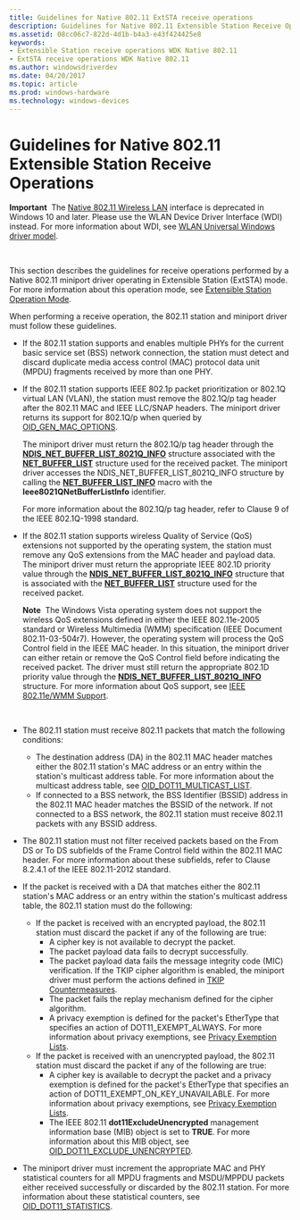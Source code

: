 ```yaml
---
title: Guidelines for Native 802.11 ExtSTA receive operations
description: Guidelines for Native 802.11 Extensible Station Receive Operations
ms.assetid: 08cc06c7-822d-4d1b-b4a3-e43f424425e8
keywords:
- Extensible Station receive operations WDK Native 802.11
- ExtSTA receive operations WDK Native 802.11
ms.author: windowsdriverdev
ms.date: 04/20/2017
ms.topic: article
ms.prod: windows-hardware
ms.technology: windows-devices
---
```


# Guidelines for Native 802.11 Extensible Station Receive Operations


**Important**  The [Native 802.11 Wireless LAN](native-802-11-wireless-lan4.md) interface is deprecated in Windows 10 and later. Please use the WLAN Device Driver Interface (WDI) instead. For more information about WDI, see [WLAN Universal Windows driver model](wifi-universal-driver-model.md).

 

This section describes the guidelines for receive operations performed by a Native 802.11 miniport driver operating in Extensible Station (ExtSTA) mode. For more information about this operation mode, see [Extensible Station Operation Mode](extensible-station-operation-mode.md).

When performing a receive operation, the 802.11 station and miniport driver must follow these guidelines.

-   If the 802.11 station supports and enables multiple PHYs for the current basic service set (BSS) network connection, the station must detect and discard duplicate media access control (MAC) protocol data unit (MPDU) fragments received by more than one PHY.

-   If the 802.11 station supports IEEE 802.1p packet prioritization or 802.1Q virtual LAN (VLAN), the station must remove the 802.1Q/p tag header after the 802.11 MAC and IEEE LLC/SNAP headers. The miniport driver returns its support for 802.1Q/p when queried by [OID\_GEN\_MAC\_OPTIONS](https://msdn.microsoft.com/library/windows/hardware/ff569597).

    The miniport driver must return the 802.1Q/p tag header through the [**NDIS\_NET\_BUFFER\_LIST\_8021Q\_INFO**](https://msdn.microsoft.com/library/windows/hardware/ff566565) structure associated with the [**NET\_BUFFER\_LIST**](https://msdn.microsoft.com/library/windows/hardware/ff568388) structure used for the received packet. The miniport driver accesses the NDIS\_NET\_BUFFER\_LIST\_8021Q\_INFO structure by calling the [**NET\_BUFFER\_LIST\_INFO**](https://msdn.microsoft.com/library/windows/hardware/ff568401) macro with the **Ieee8021QNetBufferListInfo** identifier.

    For more information about the 802.1Q/p tag header, refer to Clause 9 of the IEEE 802.1Q-1998 standard.

-   If the 802.11 station supports wireless Quality of Service (QoS) extensions not supported by the operating system, the station must remove any QoS extensions from the MAC header and payload data. The miniport driver must return the appropriate IEEE 802.1D priority value through the [**NDIS\_NET\_BUFFER\_LIST\_8021Q\_INFO**](https://msdn.microsoft.com/library/windows/hardware/ff566565) structure that is associated with the [**NET\_BUFFER\_LIST**](https://msdn.microsoft.com/library/windows/hardware/ff568388) structure used for the received packet.

    **Note**  The Windows Vista operating system does not support the wireless QoS extensions defined in either the IEEE 802.11e-2005 standard or Wireless Multimedia (WMM) specification (IEEE Document 802.11-03-504r7). However, the operating system will process the QoS Control field in the IEEE MAC header. In this situation, the miniport driver can either retain or remove the QoS Control field before indicating the received packet. The driver must still return the appropriate 802.1D priority value through the [**NDIS\_NET\_BUFFER\_LIST\_8021Q\_INFO**](https://msdn.microsoft.com/library/windows/hardware/ff566565) structure. For more information about QoS support, see [IEEE 802.11e/WMM Support](ieee-802-11e-wmm-support.md).

     

-   The 802.11 station must receive 802.11 packets that match the following conditions:
    -   The destination address (DA) in the 802.11 MAC header matches either the 802.11 station's MAC address or an entry within the station's multicast address table. For more information about the multicast address table, see [OID\_DOT11\_MULTICAST\_LIST](https://msdn.microsoft.com/library/windows/hardware/ff569388).
    -   If connected to a BSS network, the BSS Identifier (BSSID) address in the 802.11 MAC header matches the BSSID of the network. If not connected to a BSS network, the 802.11 station must receive 802.11 packets with any BSSID address.
-   The 802.11 station must not filter received packets based on the From DS or To DS subfields of the Frame Control field within the 802.11 MAC header. For more information about these subfields, refer to Clause 8.2.4.1 of the IEEE 802.11-2012 standard.

-   If the packet is received with a DA that matches either the 802.11 station's MAC address or an entry within the station's multicast address table, the 802.11 station must do the following:
    -   If the packet is received with an encrypted payload, the 802.11 station must discard the packet if any of the following are true:
        -   A cipher key is not available to decrypt the packet.
        -   The packet payload data fails to decrypt successfully.
        -   The packet payload data fails the message integrity code (MIC) verification. If the TKIP cipher algorithm is enabled, the miniport driver must perform the actions defined in [TKIP Countermeasures](tkip-countermeasures.md).
        -   The packet fails the replay mechanism defined for the cipher algorithm.
        -   A privacy exemption is defined for the packet's EtherType that specifies an action of DOT11\_EXEMPT\_ALWAYS. For more information about privacy exemptions, see [Privacy Exemption Lists](privacy-exemption-lists.md).
    -   If the packet is received with an unencrypted payload, the 802.11 station must discard the packet if any of the following are true:
        -   A cipher key is available to decrypt the packet and a privacy exemption is defined for the packet's EtherType that specifies an action of DOT11\_EXEMPT\_ON\_KEY\_UNAVAILABLE. For more information about privacy exemptions, see [Privacy Exemption Lists](privacy-exemption-lists.md).
        -   The IEEE 802.11 **dot11ExcludeUnencrypted** management information base (MIB) object is set to **TRUE**. For more information about this MIB object, see [OID\_DOT11\_EXCLUDE\_UNENCRYPTED](https://msdn.microsoft.com/library/windows/hardware/ff569365).
-   The miniport driver must increment the appropriate MAC and PHY statistical counters for all MPDU fragments and MSDU/MPPDU packets either received successfully or discarded by the 802.11 station. For more information about these statistical counters, see [OID\_DOT11\_STATISTICS](https://msdn.microsoft.com/library/windows/hardware/ff569420).

 

 





